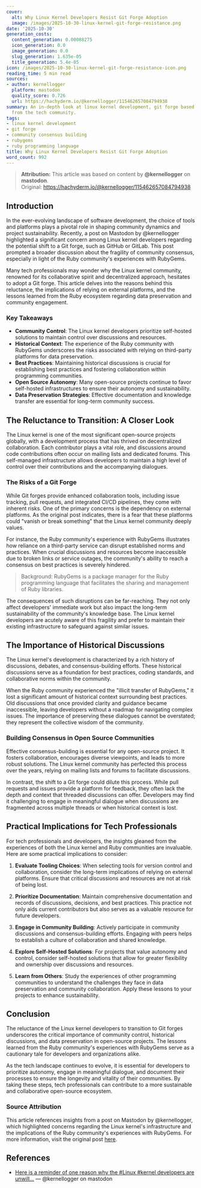 ```yaml
---
cover:
  alt: Why Linux Kernel Developers Resist Git Forge Adoption
  image: /images/2025-10-30-linux-kernel-git-forge-resistance.png
date: '2025-10-30'
generation_costs:
  content_generation: 0.00088275
  icon_generation: 0.0
  image_generation: 0.0
  slug_generation: 1.635e-05
  title_generation: 5.4e-05
icon: /images/2025-10-30-linux-kernel-git-forge-resistance-icon.png
reading_time: 5 min read
sources:
- author: kernellogger
  platform: mastodon
  quality_score: 0.726
  url: https://hachyderm.io/@kernellogger/115462657084794938
summary: An in-depth look at linux kernel development, git forge based on insights
  from the tech community.
tags:
- linux kernel development
- git forge
- community consensus building
- rubygems
- ruby programming language
title: Why Linux Kernel Developers Resist Git Forge Adoption
word_count: 992
---
```


> **Attribution:** This article was based on content by **@kernellogger** on **mastodon**.  
> Original: https://hachyderm.io/@kernellogger/115462657084794938

## Introduction

In the ever-evolving landscape of software development, the choice of tools and platforms plays a pivotal role in shaping community dynamics and project sustainability. Recently, a post on Mastodon by @kernellogger highlighted a significant concern among Linux kernel developers regarding the potential shift to a Git forge, such as GitHub or GitLab. This post prompted a broader discussion about the fragility of community consensus, especially in light of the Ruby community's experiences with RubyGems. 

Many tech professionals may wonder why the Linux kernel community, renowned for its collaborative spirit and decentralized approach, hesitates to adopt a Git forge. This article delves into the reasons behind this reluctance, the implications of relying on external platforms, and the lessons learned from the Ruby ecosystem regarding data preservation and community engagement.

### Key Takeaways

- **Community Control**: The Linux kernel developers prioritize self-hosted solutions to maintain control over discussions and resources.
- **Historical Context**: The experience of the Ruby community with RubyGems underscores the risks associated with relying on third-party platforms for data preservation.
- **Best Practices**: Maintaining historical discussions is crucial for establishing best practices and fostering collaboration within programming communities.
- **Open Source Autonomy**: Many open-source projects continue to favor self-hosted infrastructures to ensure their autonomy and sustainability.
- **Data Preservation Strategies**: Effective documentation and knowledge transfer are essential for long-term community success.

## The Reluctance to Transition: A Closer Look

The Linux kernel is one of the most significant open-source projects globally, with a development process that has thrived on decentralized collaboration. Each contributor plays a vital role, and discussions around code contributions often occur on mailing lists and dedicated forums. This self-managed infrastructure allows developers to maintain a high level of control over their contributions and the accompanying dialogues.

### The Risks of a Git Forge

While Git forges provide enhanced collaboration tools, including issue tracking, pull requests, and integrated CI/CD pipelines, they come with inherent risks. One of the primary concerns is the dependency on external platforms. As the original post indicates, there is a fear that these platforms could "vanish or break something" that the Linux kernel community deeply values. 

For instance, the Ruby community's experience with RubyGems illustrates how reliance on a third-party service can disrupt established norms and practices. When crucial discussions and resources become inaccessible due to broken links or service outages, the community's ability to reach a consensus on best practices is severely hindered. 

> Background: RubyGems is a package manager for the Ruby programming language that facilitates the sharing and management of Ruby libraries.

The consequences of such disruptions can be far-reaching. They not only affect developers' immediate work but also impact the long-term sustainability of the community's knowledge base. The Linux kernel developers are acutely aware of this fragility and prefer to maintain their existing infrastructure to safeguard against similar issues.

## The Importance of Historical Discussions

The Linux kernel's development is characterized by a rich history of discussions, debates, and consensus-building efforts. These historical discussions serve as a foundation for best practices, coding standards, and collaborative norms within the community. 

When the Ruby community experienced the "illicit transfer of RubyGems," it lost a significant amount of historical context surrounding best practices. Old discussions that once provided clarity and guidance became inaccessible, leaving developers without a roadmap for navigating complex issues. The importance of preserving these dialogues cannot be overstated; they represent the collective wisdom of the community.

### Building Consensus in Open Source Communities

Effective consensus-building is essential for any open-source project. It fosters collaboration, encourages diverse viewpoints, and leads to more robust solutions. The Linux kernel community has perfected this process over the years, relying on mailing lists and forums to facilitate discussions. 

In contrast, the shift to a Git forge could dilute this process. While pull requests and issues provide a platform for feedback, they often lack the depth and context that threaded discussions can offer. Developers may find it challenging to engage in meaningful dialogue when discussions are fragmented across multiple threads or when historical context is lost.

## Practical Implications for Tech Professionals

For tech professionals and developers, the insights gleaned from the experiences of both the Linux kernel and Ruby communities are invaluable. Here are some practical implications to consider:

1. **Evaluate Tooling Choices**: When selecting tools for version control and collaboration, consider the long-term implications of relying on external platforms. Ensure that critical discussions and resources are not at risk of being lost.

2. **Prioritize Documentation**: Maintain comprehensive documentation and records of discussions, decisions, and best practices. This practice not only aids current contributors but also serves as a valuable resource for future developers.

3. **Engage in Community Building**: Actively participate in community discussions and consensus-building efforts. Engaging with peers helps to establish a culture of collaboration and shared knowledge.

4. **Explore Self-Hosted Solutions**: For projects that value autonomy and control, consider self-hosted solutions that allow for greater flexibility and ownership over discussions and resources.

5. **Learn from Others**: Study the experiences of other programming communities to understand the challenges they face in data preservation and community collaboration. Apply these lessons to your projects to enhance sustainability.

## Conclusion

The reluctance of the Linux kernel developers to transition to Git forges underscores the critical importance of community control, historical discussions, and data preservation in open-source projects. The lessons learned from the Ruby community's experiences with RubyGems serve as a cautionary tale for developers and organizations alike. 

As the tech landscape continues to evolve, it is essential for developers to prioritize autonomy, engage in meaningful dialogue, and document their processes to ensure the longevity and vitality of their communities. By taking these steps, tech professionals can contribute to a more sustainable and collaborative open-source ecosystem.

### Source Attribution

This article references insights from a post on Mastodon by @kernellogger, which highlighted concerns regarding the Linux kernel's infrastructure and the implications of the Ruby community's experiences with RubyGems. For more information, visit the original post [here](https://hachyderm.io/@kernellogger/115462657084794938).

## References

- [Here is a reminder of one reason why the #Linux #kernel developers are unwill...](https://hachyderm.io/@kernellogger/115462657084794938) — @kernellogger on mastodon